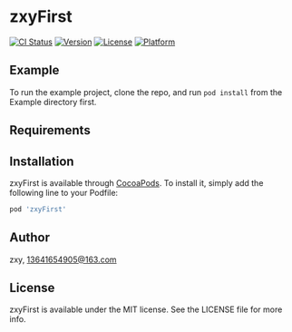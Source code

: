 # zxyFirst

[![CI Status](https://img.shields.io/travis/zxy/zxyFirst.svg?style=flat)](https://travis-ci.org/zxy/zxyFirst)
[![Version](https://img.shields.io/cocoapods/v/zxyFirst.svg?style=flat)](https://cocoapods.org/pods/zxyFirst)
[![License](https://img.shields.io/cocoapods/l/zxyFirst.svg?style=flat)](https://cocoapods.org/pods/zxyFirst)
[![Platform](https://img.shields.io/cocoapods/p/zxyFirst.svg?style=flat)](https://cocoapods.org/pods/zxyFirst)

## Example

To run the example project, clone the repo, and run `pod install` from the Example directory first.

## Requirements

## Installation

zxyFirst is available through [CocoaPods](https://cocoapods.org). To install
it, simply add the following line to your Podfile:

```ruby
pod 'zxyFirst'
```

## Author

zxy, 13641654905@163.com

## License

zxyFirst is available under the MIT license. See the LICENSE file for more info.
